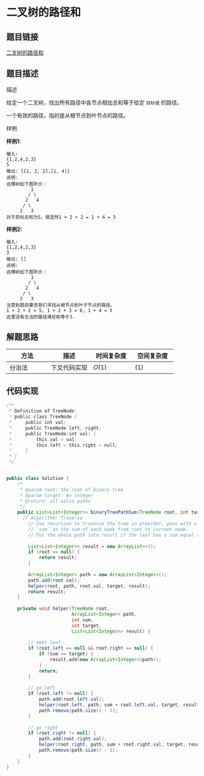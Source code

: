 
#  二叉树的路径和

## 题目链接

[二叉树的路径和](https://www.lintcode.com/problem/376/?_from=collection&fromId=161)

## 题目描述

描述

给定一个二叉树，找出所有路径中各节点相加总和等于给定 `目标值` 的路径。

一个有效的路径，指的是从根节点到叶节点的路径。

样例

**样例1:**

```
输入:
{1,2,4,2,3}
5
输出: [[1, 2, 2],[1, 4]]
说明:
这棵树如下图所示：
	     1
	    / \
	   2   4
	  / \
	 2   3
对于目标总和为5，很显然1 + 2 + 2 = 1 + 4 = 5
```

**样例2:**

```
输入:
{1,2,4,2,3}
3
输出: []
说明:
这棵树如下图所示：
	     1
	    / \
	   2   4
	  / \
	 2   3
注意到题目要求我们寻找从根节点到叶子节点的路径。
1 + 2 + 2 = 5, 1 + 2 + 3 = 6, 1 + 4 = 5 
这里没有合法的路径满足和等于3.
```

## 解题思路

| <div style="width:70pt">方法</div>  |描述 |<div style="width:70pt">时间复杂度</div> |<div style="width:70pt">空间复杂度</div>|
|---|---|---|---|
| 分治法 | 下文代码实现  | $O(1)$|$(1)$|



## 代码实现

```java
/**
 * Definition of TreeNode:
 * public class TreeNode {
 *     public int val;
 *     public TreeNode left, right;
 *     public TreeNode(int val) {
 *         this.val = val;
 *         this.left = this.right = null;
 *     }
 * }
 */


public class Solution {
    /*
     * @param root: the root of binary tree
     * @param target: An integer
     * @return: all valid paths
     */
    public List<List<Integer>> binaryTreePathSum(TreeNode root, int target) {
      // Algorithm: Traverse
        // Use recursion to traverse the tree in preorder, pass with a parameter
        // `sum` as the sum of each node from root to current node.
        // Put the whole path into result if the leaf has a sum equal to target.
        
        List<List<Integer>> result = new ArrayList<>();
        if (root == null) {
            return result;
        }
        
        ArrayList<Integer> path = new ArrayList<Integer>();
        path.add(root.val);
        helper(root, path, root.val, target, result);
        return result;
    }
    
    private void helper(TreeNode root,
                        ArrayList<Integer> path,
                        int sum,
                        int target,
                        List<List<Integer>> result) {
                            
        // meet leaf
        if (root.left == null && root.right == null) {
            if (sum == target) {
                result.add(new ArrayList<Integer>(path));
            }
            return;
        }
        
        // go left
        if (root.left != null) {
            path.add(root.left.val);
            helper(root.left, path, sum + root.left.val, target, result);
            path.remove(path.size() - 1);
        }
        
        // go right
        if (root.right != null) {
            path.add(root.right.val);
            helper(root.right, path, sum + root.right.val, target, result);
            path.remove(path.size() - 1);
        }
    }
}
```

